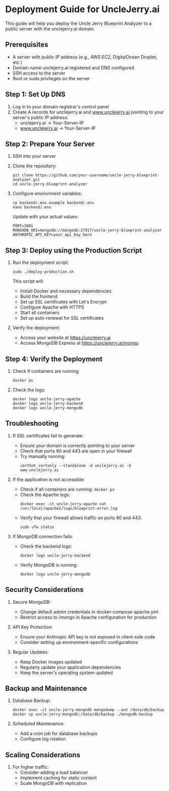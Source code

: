 # Deployment Guide for UncleJerry.ai

This guide will help you deploy the Uncle Jerry Blueprint Analyzer to a public server with the unclejerry.ai domain.

## Prerequisites

- A server with public IP address (e.g., AWS EC2, DigitalOcean Droplet, etc.)
- Domain name unclejerry.ai registered and DNS configured
- SSH access to the server
- Root or sudo privileges on the server

## Step 1: Set Up DNS

1. Log in to your domain registrar's control panel
2. Create A records for unclejerry.ai and www.unclejerry.ai pointing to your server's public IP address:
   - unclejerry.ai → Your-Server-IP
   - www.unclejerry.ai → Your-Server-IP

## Step 2: Prepare Your Server

1. SSH into your server
2. Clone the repository:
   ```
   git clone https://github.com/your-username/uncle-jerry-blueprint-analyzer.git
   cd uncle-jerry-blueprint-analyzer
   ```

3. Configure environment variables:
   ```
   cp backend/.env.example backend/.env
   nano backend/.env
   ```
   Update with your actual values:
   ```
   PORT=3001
   MONGODB_URI=mongodb://mongodb:27017/uncle-jerry-blueprint-analyzer
   ANTHROPIC_API_KEY=your_api_key_here
   ```

## Step 3: Deploy using the Production Script

1. Run the deployment script:
   ```
   sudo ./deploy-production.sh
   ```

   This script will:
   - Install Docker and necessary dependencies
   - Build the frontend
   - Set up SSL certificates with Let's Encrypt
   - Configure Apache with HTTPS
   - Start all containers
   - Set up auto-renewal for SSL certificates

2. Verify the deployment:
   - Access your website at https://unclejerry.ai
   - Access MongoDB Express at https://unclejerry.ai/mongo

## Step 4: Verify the Deployment

1. Check if containers are running:
   ```
   docker ps
   ```

2. Check the logs:
   ```
   docker logs uncle-jerry-apache
   docker logs uncle-jerry-backend
   docker logs uncle-jerry-mongodb
   ```

## Troubleshooting

1. If SSL certificates fail to generate:
   - Ensure your domain is correctly pointing to your server
   - Check that ports 80 and 443 are open in your firewall
   - Try manually running:
     ```
     certbot certonly --standalone -d unclejerry.ai -d www.unclejerry.ai
     ```

2. If the application is not accessible:
   - Check if all containers are running: `docker ps`
   - Check the Apache logs:
     ```
     docker exec -it uncle-jerry-apache cat /usr/local/apache2/logs/blueprint-error.log
     ```
   - Verify that your firewall allows traffic on ports 80 and 443:
     ```
     sudo ufw status
     ```

3. If MongoDB connection fails:
   - Check the backend logs:
     ```
     docker logs uncle-jerry-backend
     ```
   - Verify MongoDB is running:
     ```
     docker logs uncle-jerry-mongodb
     ```

## Security Considerations

1. Secure MongoDB:
   - Change default admin credentials in docker-compose-apache.yml
   - Restrict access to /mongo in Apache configuration for production

2. API Key Protection:
   - Ensure your Anthropic API key is not exposed in client-side code
   - Consider setting up environment-specific configurations

3. Regular Updates:
   - Keep Docker images updated
   - Regularly update your application dependencies
   - Keep the server's operating system updated

## Backup and Maintenance

1. Database Backup:
   ```
   docker exec -it uncle-jerry-mongodb mongodump --out /data/db/backup
   docker cp uncle-jerry-mongodb:/data/db/backup ./mongodb-backup
   ```

2. Scheduled Maintenance:
   - Add a cron job for database backups
   - Configure log rotation

## Scaling Considerations

1. For higher traffic:
   - Consider adding a load balancer
   - Implement caching for static content
   - Scale MongoDB with replication
